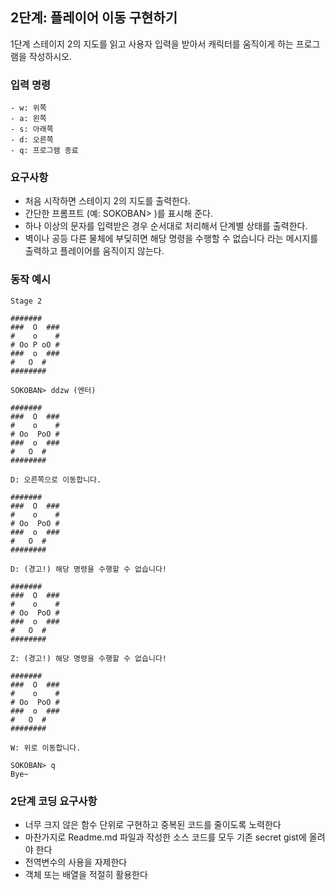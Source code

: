 ## 2단계: 플레이어 이동 구현하기
1단계 스테이지 2의 지도를 읽고 사용자 입력을 받아서 캐릭터를 움직이게 하는 프로그램을 작성하시오.

### 입력 명령
```
- w: 위쪽
- a: 왼쪽
- s: 아래쪽
- d: 오른쪽
- q: 프로그램 종료
```

### 요구사항
  - 처음 시작하면 스테이지 2의 지도를 출력한다.
  - 간단한 프롬프트 (예: SOKOBAN> )를 표시해 준다.
  - 하나 이상의 문자를 입력받은 경우 순서대로 처리해서 단계별 상태를 출력한다.
  - 벽이나 공등 다른 물체에 부딪히면 해당 명령을 수행할 수 없습니다 라는 메시지를 출력하고 플레이어를 움직이지 않는다.
### 동작 예시
  ```
  Stage 2

  #######
###  O  ###
#    o    #
# Oo P oO #
###  o  ###
#   O  # 
########

SOKOBAN> ddzw (엔터)

#######
###  O  ###
#    o    #
# Oo  PoO #
###  o  ###
#   O  # 
########

D: 오른쪽으로 이동합니다.

#######
###  O  ###
#    o    #
# Oo  PoO #
###  o  ###
#   O  # 
########

D: (경고!) 해당 명령을 수행할 수 없습니다!

#######
###  O  ###
#    o    #
# Oo  PoO #
###  o  ###
#   O  # 
########

Z: (경고!) 해당 명령을 수행할 수 없습니다!

#######
###  O  ###
#    o    #
# Oo  PoO #
###  o  ###
#   O  # 
########

W: 위로 이동합니다.

SOKOBAN> q
Bye~
```

### 2단계 코딩 요구사항
- 너무 크지 않은 함수 단위로 구현하고 중복된 코드를 줄이도록 노력한다
- 마찬가지로 Readme.md 파일과 작성한 소스 코드를 모두 기존 secret gist에 올려야 한다
- 전역변수의 사용을 자제한다
- 객체 또는 배열을 적절히 활용한다